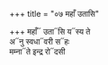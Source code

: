 +++
title = "०७ महाँ उतासि"

+++
महाँ᳓ उता᳓सि य᳓स्य ते  
अ᳓नु स्वधा᳓वरी स᳓हः  
मम्ना᳓ते इन्द्र रो᳓दसी